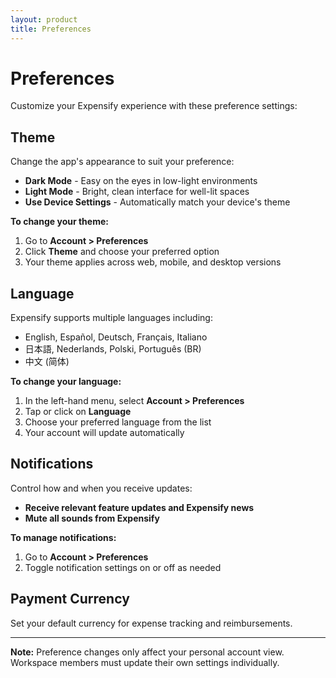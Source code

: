 ```yaml
---
layout: product
title: Preferences
---
```


# Preferences

Customize your Expensify experience with these preference settings:

## Theme
Change the app's appearance to suit your preference:
- **Dark Mode** - Easy on the eyes in low-light environments
- **Light Mode** - Bright, clean interface for well-lit spaces  
- **Use Device Settings** - Automatically match your device's theme

**To change your theme:**
1. Go to **Account > Preferences**
2. Click **Theme** and choose your preferred option
3. Your theme applies across web, mobile, and desktop versions

## Language
Expensify supports multiple languages including:
- English, Español, Deutsch, Français, Italiano
- 日本語, Nederlands, Polski, Português (BR)
- 中文 (简体)

**To change your language:**
1. In the left-hand menu, select **Account > Preferences**
2. Tap or click on **Language**
3. Choose your preferred language from the list
4. Your account will update automatically

## Notifications
Control how and when you receive updates:
- **Receive relevant feature updates and Expensify news**
- **Mute all sounds from Expensify**

**To manage notifications:**
1. Go to **Account > Preferences**
2. Toggle notification settings on or off as needed

## Payment Currency
Set your default currency for expense tracking and reimbursements.

---

**Note:** Preference changes only affect your personal account view. Workspace members must update their own settings individually. 
